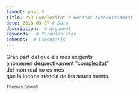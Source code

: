```yaml
---
layout: post #
title: 253 Complexitat # Generat automàticament
date: 2018-03-07 # Data
description:  # Argument
keywords:  # Paraules clau
coments:  # Comentaris
---
```


Gran part del que els més exigents <br />
anomenen despectivament "complexitat" <br />
del món real no és més <br />
que la inconsistència de les seues ments. <br />

<small>Thomas Sowell</small>

